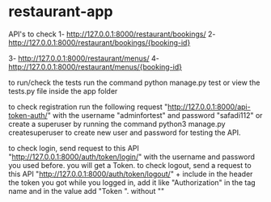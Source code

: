 # restaurant-app

API's to check 
1- http://127.0.0.1:8000/restaurant/bookings/
2- http://127.0.0.1:8000/restaurant/bookings/{booking-id}

3- http://127.0.0.1:8000/restaurant/menus/
4- http://127.0.0.1:8000/restaurant/menus/{booking-id}

to run/check the tests run the command 
python manage.py test or view the tests.py file inside the app folder

to check registration run the following request "http://127.0.0.1:8000/api-token-auth/" with the username "adminfortest" and password "safadi112" or create a superuser by running the command python3 manage.py createsuperuser to create new user and password for testing the API.

to check login, send request to this API "http://127.0.0.1:8000/auth/token/login/" with the username and password you used before. you will get a Token.
to check logout, send a request to this API "http://127.0.0.1:8000/auth/token/logout/" + include in the header the token you got while you logged in, add it like "Authorization" in the tag name and in the value add "Token <token-value>". without ""

